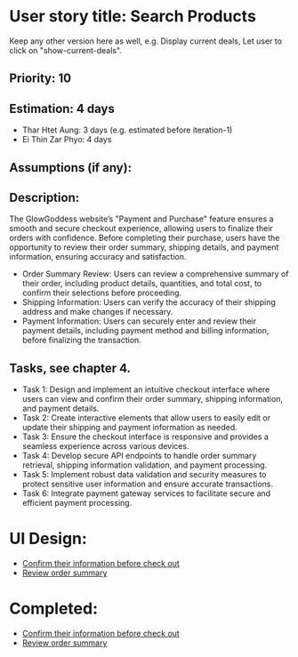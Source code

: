 # User story title: Search Products

Keep any other version here as well, e.g. Display current deals, Let user to click on "show-current-deals".

## Priority: 10

## Estimation: 4 days
* Thar Htet Aung: 3 days (e.g. estimated before iteration-1)
* Ei Thin Zar Phyo: 4 days

## Assumptions (if any):

## Description: 
The GlowGoddess website’s "Payment and Purchase" feature ensures a smooth and secure checkout experience, allowing users to finalize their orders with confidence. Before completing their purchase, users have the opportunity to review their order summary, shipping details, and payment information, ensuring accuracy and satisfaction.
* Order Summary Review: Users can review a comprehensive summary of their order, including product details, quantities, and total cost, to confirm their selections before proceeding.
* Shipping Information: Users can verify the accuracy of their shipping address and make changes if necessary.
* Payment Information: Users can securely enter and review their payment details, including payment method and billing information, before finalizing the transaction.

## Tasks, see chapter 4.

* Task 1: Design and implement an intuitive checkout interface where users can view and confirm their order summary, shipping information, and payment details.
* Task 2: Create interactive elements that allow users to easily edit or update their shipping and payment information as needed.
* Task 3: Ensure the checkout interface is responsive and provides a seamless experience across various devices.
* Task 4: Develop secure API endpoints to handle order summary retrieval, shipping information validation, and payment processing.
* Task 5: Implement robust data validation and security measures to protect sensitive user information and ensure accurate transactions.
* Task 6: Integrate payment gateway services to facilitate secure and efficient payment processing.


# UI Design:
* [Confirm their information before check out](./Paymment%20and%20purchase.jpeg)
* [Review order summary](./Paymment%20and%20purchase.2.jpeg)


# Completed: 
* [Confirm their information before check out](./Paymment%20and%20purchase.jpeg)
* [Review order summary](./Paymment%20and%20purchase.2.jpeg)

